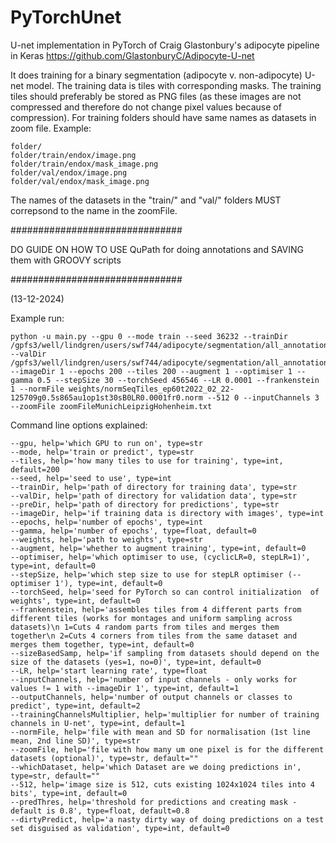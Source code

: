 # PyTorchUnet

U-net implementation in PyTorch of Craig Glastonbury's adipocyte pipeline in Keras
https://github.com/GlastonburyC/Adipocyte-U-net

It does training for a binary segmentation (adipocyte v. non-adipocyte) U-net model. The training data is tiles with corresponding masks.
The training tiles should preferably be stored as PNG files (as these images are not compressed and therefore do not change pixel values because of compression).
For training folders should have same names as datasets in zoom file.
Example:
```
folder/
folder/train/endox/image.png
folder/train/endox/mask_image.png
folder/val/endox/image.png
folder/val/endox/mask_image.png
```
The names of the datasets in the "train/" and "val/" folders MUST correpsond to the name in the zoomFile.

###############################

DO GUIDE ON HOW TO USE QuPath for doing annotations and SAVING them with GROOVY scripts

###############################

(13-12-2024)

Example run:
```
python -u main.py --gpu 0 --mode train --seed 36232 --trainDir /gpfs3/well/lindgren/users/swf744/adipocyte/segmentation/all_annotations_JPGwithBootstrapV2_munichLeipzigHohenheimV2_noFatdivaV2_cleanAnno_withTest/train/ --valDir /gpfs3/well/lindgren/users/swf744/adipocyte/segmentation/all_annotations_JPGwithBootstrapV2_munichLeipzigHohenheimV2_noFatdivaV2_cleanAnno_withTest/train/ --imageDir 1 --epochs 200 --tiles 200 --augment 1 --optimiser 1 --gamma 0.5 --stepSize 30 --torchSeed 456546 --LR 0.0001 --frankenstein 1 --normFile weights/normSeqTiles_ep60t2022_02_22-125709g0.5s865au1op1st30sB0LR0.0001fr0.norm --512 0 --inputChannels 3 --zoomFile zoomFileMunichLeipzigHohenheim.txt
```
Command line options explained:
```
--gpu, help='which GPU to run on', type=str
--mode, help='train or predict', type=str
--tiles, help='how many tiles to use for training', type=int, default=200
--seed, help='seed to use', type=int
--trainDir, help='path of directory for training data', type=str
--valDir, help='path of directory for validation data', type=str
--preDir, help='path of directory for predictions', type=str
--imageDir, help='if training data is directory with images', type=int
--epochs, help='number of epochs', type=int
--gamma, help='number of epochs', type=float, default=0
--weights, help='path to weights', type=str
--augment, help='whether to augment training', type=int, default=0
--optimiser, help='which optimiser to use, (cyclicLR=0, stepLR=1)', type=int, default=0
--stepSize, help='which step size to use for stepLR optimiser (--optimiser 1'), type=int, default=0
--torchSeed, help='seed for PyTorch so can control initialization  of weights', type=int, default=0
--frankenstein, help='assembles tiles from 4 different parts from different tiles (works for montages and uniform sampling across datasets)\n 1=Cuts 4 random parts from tiles and merges them together\n 2=Cuts 4 corners from tiles from the same dataset and merges them together, type=int, default=0
--sizeBasedSamp, help='if sampling from datasets should depend on the size of the datasets (yes=1, no=0)', type=int, default=0
--LR, help='start learning rate', type=float
--inputChannels, help='number of input channels - only works for values != 1 with --imageDir 1', type=int, default=1
--outputChannels, help='number of output channels or classes to predict', type=int, default=2
--trainingChannelsMultiplier, help='multiplier for number of training channels in U-net', type=int, default=1
--normFile, help='file with mean and SD for normalisation (1st line mean, 2nd line SD)', type=str
--zoomFile, help='file with how many um one pixel is for the different datasets (optional)', type=str, default=""
--whichDataset, help='which Dataset are we doing predictions in', type=str, default=""
--512, help='image size is 512, cuts existing 1024x1024 tiles into 4 bits', type=int, default=0
--predThres, help='threshold for predictions and creating mask - default is 0.8', type=float, default=0.8
--dirtyPredict, help='a nasty dirty way of doing predictions on a test set disguised as validation', type=int, default=0
```
